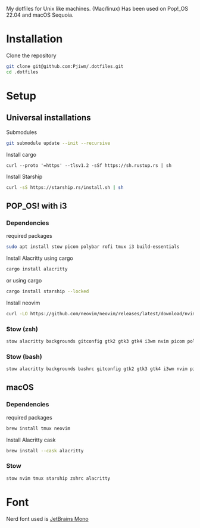 My dotfiles for Unix like machines. (Mac/linux)
Has been used on Pop!_OS 22.04 and macOS Sequoia.

# Installation

Clone the repository
```bash
git clone git@github.com:Pjiwm/.dotfiles.git
cd .dotfiles
```

# Setup

## Universal installations

Submodules
```bash
git submodule update --init --recursive
```

Install cargo
```
curl --proto '=https' --tlsv1.2 -sSf https://sh.rustup.rs | sh
```

Install Starship
```bash
curl -sS https://starship.rs/install.sh | sh
```

## POP_OS! with i3

### Dependencies

required packages
```bash
sudo apt install stow picom polybar rofi tmux i3 build-essentials
```

Install Alacritty using cargo
```bash
cargo install alacritty
```

or using cargo
```bash
cargo install starship --locked
```

Install neovim
```bash
curl -LO https://github.com/neovim/neovim/releases/latest/download/nvim.appimage && chmod u+x nvim.appimage && sudo mv nvim.appimage /usr/local/bin/nvim
```

### Stow (zsh)
```bash
stow alacritty backgrounds gitconfig gtk2 gtk3 gtk4 i3wm nvim picom polybar rofi starship themes tmux zshrc
```

### Stow (bash)
```bash
stow alacritty backgrounds bashrc gitconfig gtk2 gtk3 gtk4 i3wm nvim picom polybar rofi starship themes tmux 
```

## macOS

### Dependencies

required packages
```bash
brew install tmux neovim
```

Install Alacritty cask
```bash
brew install --cask alacritty
```

### Stow 
```bash
stow nvim tmux starship zshrc alacritty
```

# Font
Nerd font used is [JetBrains Mono](https://www.jetbrains.com/lp/mono/)

